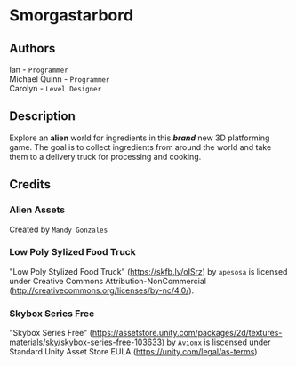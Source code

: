 # Smorgastarbord

## Authors
Ian - `Programmer` <br />
Michael Quinn - `Programmer` <br />
Carolyn - `Level Designer`

## Description
Explore an **alien** world for ingredients in this ***brand*** new 3D platforming game. The goal is to collect ingredients from around the world and take them to a delivery truck for processing and cooking.

## Credits
### Alien Assets
Created by `Mandy Gonzales`

### Low Poly Sylized Food Truck
"Low Poly Stylized Food Truck" (https://skfb.ly/oISrz) by `apesosa` is licensed under Creative Commons Attribution-NonCommercial (http://creativecommons.org/licenses/by-nc/4.0/).

### Skybox Series Free
"Skybox Series Free" (https://assetstore.unity.com/packages/2d/textures-materials/sky/skybox-series-free-103633) by `Avionx` is liscensed under Standard Unity Asset Store EULA (https://unity.com/legal/as-terms)